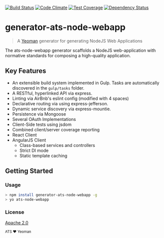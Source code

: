 [![Build Status](https://secure.travis-ci.org/atsid/generator-ats-node-webapp.png?branch=master)](https://travis-ci.org/atsid/generator-ats-node-webapp)
[![Code Climate](https://codeclimate.com/github/atsid/generator-ats-node-webapp/badges/gpa.svg)](https://codeclimate.com/github/atsid/generator-ats-node-webapp)
[![Test Coverage](https://codeclimate.com/github/atsid/generator-ats-node-webapp/badges/coverage.svg)](https://codeclimate.com/github/atsid/generator-ats-node-webapp/coverage)
[![Dependency Status](https://david-dm.org/atsid/express-jefferson.svg)](https://david-dm.org/atsid/express-jefferson)
# generator-ats-node-webapp

> A [Yeoman](http://yeoman.io) generator for generating NodeJS Web Applications 

The ats-node-webapp generator scaffolds a NodeJS web-application with normative standards for composing a high-quality application.
## Key Features
* An extensible build system implemented in Gulp. Tasks are automatically discovered in the `gulp/tasks` folder.
* A RESTful, hyperlinked API via express.
* Linting via AirBnb's eslint config (modified with 4 spaces)
* Declarative routing via using express-jefferson.
* Dynamic service discovery via express-mountie.
* Persistence via Mongoose
* Several OAuth Implementations
* Client-Side tests using jsdom
* Combined client/server coverage reporting
* React Client
* AngularJS Client 
   * Class-based services and controllers
   * Strict DI mode
   * Static template caching


## Getting Started

### Usage
```bash
> npm install generator-ats-node-webapp -g
> yo ats-node-webapp
```

### License
[Apache 2.0](https://www.apache.org/licenses/LICENSE-2.0)

<sub>ATS ❤ Yeoman</sub>
